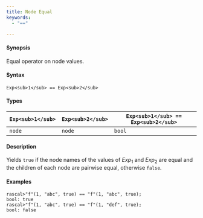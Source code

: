 ```yaml
---
title: Node Equal
keywords:
  - "=="

---
```


#### Synopsis

Equal operator on node values.

#### Syntax

`Exp<sub>1</sub> == Exp<sub>2</sub>`

#### Types

| `Exp<sub>1</sub>`  |  `Exp<sub>2</sub>` | `Exp<sub>1</sub> == Exp<sub>2</sub>`  |
| --- | --- | --- |
| `node`     |  `node`    | `bool`                |


#### Description

Yields `true` if the node names of the values of _Exp_<sub>1</sub> and _Exp_<sub>2</sub> are equal and
the children of each node are pairwise equal, otherwise `false`.

#### Examples


```rascal-shell
rascal>"f"(1, "abc", true) == "f"(1, "abc", true);
bool: true
rascal>"f"(1, "abc", true) == "f"(1, "def", true);
bool: false
```



